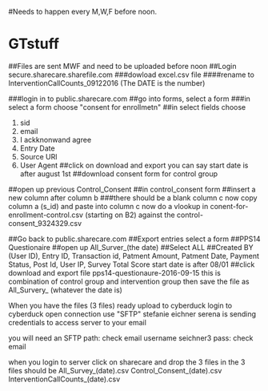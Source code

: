 #Needs to happen every M,W,F before noon.
# GTstuff
##Files are sent MWF and need to be uploaded before noon
##Login secure.sharecare.sharefile.com
###dowload excel.csv file
####rename to InterventionCallCounts_09122016   (The DATE is the number)

###login in to public.sharecare.com
##go into forms, select a form
###in select a form choose "consent for enrollmetn"
##in select fields choose
1. sid
2. email
3. I ackknonwand agree
4. Entry Date
5. Source URl
6. User Agent
##click on download and export
you can say start date is after august 1st
##download consent form for control group

##open up previous Control_Consent
##in control_consent form
##insert a new column after column b
###there should be a blank column c now
copy column a (s_id) and paste into column c
now do a vlookup in conent-for-enrollment-control.csv (starting on B2) against the control-consent_9324329.csv

##Go back to public.sharecare.com
##Export entries select a form
##PPS14 Questionaire
##open up All_Surver_(the date)
##Select ALL
##Created BY (User ID), Entry ID, Transaction id, Patment Amount, Patment Date, Payment Status, Post Id, User IP, Survey Total Score
start date is after 08/01
##click download and export file
pps14-questionaure-2016-09-15
this is combination of control group and intervention group
then save the file as All_Survery_ (whatever the date is)

When you have the files (3 files) ready upload to cyberduck
login to cyberduck
open connection
use "SFTP"
stefanie eichner
serena is sending credentials to access server to your email

you will need an 
SFTP path: check email
username seichner3
pass: check email

when you login to server
click on sharecare and drop the 3 files in
the 3 files should be
All_Survey_(date).csv
Control_Consent_(date).csv
InterventionCallCounts_(date).csv
